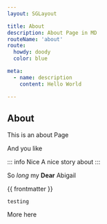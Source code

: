 ```yaml
---
layout: SGLayout

title: About
description: About Page in MD
routeName: 'about'
route:
  howdy: doody
  color: blue

meta:
  - name: description
    content: Hello World

---
```


## About
This is an about Page

And you like

::: info Nice
A nice story about
:::

So _long_ my __Dear__ Abigail

{{ frontmatter }}

~~~
testing
~~~

More here
